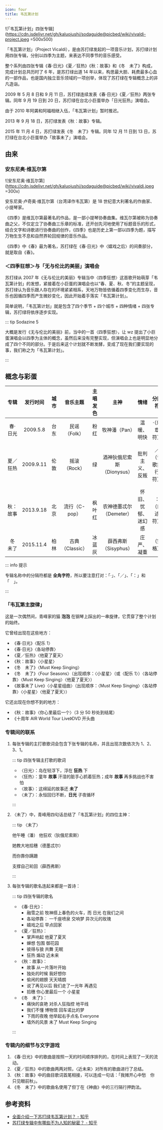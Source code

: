 ```yaml
---
icon: four
title: 韦瓦第计划
---
```


![「韦瓦第计划」四张专辑](https://cdn.jsdelivr.net/gh/kaluojushi/sodaguide@picbed/wiki/vivaldi-project.jpeg =500x500)

「韦瓦第计划」（Project Vicaldi），是由苏打绿发起的一项音乐计划，苏打绿计划用四张专辑，分别以四季为主题，来表达不同季节的音乐感受。

整个系列由四张专辑《春·日光》《夏／狂热》《秋：故事》和《冬　未了》构成，完成计划总共历时了 6 年，是苏打绿出道 14 年以来，构思最大胆、耗费最多心血的一部作品，也是国内独立音乐领域的一项创举，体现了苏打绿在专辑概念上的非凡造诣。

2009 年 5 月 8 日和 9 月 11 日，苏打绿连续发表《春·日光》《夏／狂热》两张专辑。同年 9 月 19 日到 20 日，苏打绿在台北小巨蛋举办「日光狂热」演唱会。

由于 2010 年阿龚和阿福相继入伍，「韦瓦第计划」暂时推迟。

2013 年 9 月 18 日，苏打绿发表《秋：故事》专辑。

2015 年 11 月 4 日，苏打绿发表《冬　未了》专辑。同年 12 月 11 日到 13 日，苏打绿在台北小巨蛋举办「故事未了」演唱会。

## 由来

### 安东尼奥·维瓦尔第

![安东尼奥·维瓦尔第](https://cdn.jsdelivr.net/gh/kaluojushi/sodaguide@picbed/wiki/vivaldi.jpeg =300x)

安东尼奥·卢奇奥·维瓦尔第（台湾译作韦瓦第）是 18 世纪意大利著名的作曲家、小提琴家。

《四季》是维瓦尔第最著名的作品，是一部小提琴协奏曲集。维瓦尔第被称为协奏曲之父，不仅定立了协奏曲三乐章的标准，还开创先河地使用了标题音乐的形式，结合文字和诗歌进行协奏曲的创作，《四季》也是历史上第一部以四季为题，描写万物生生不息和自然界轮回规律的音乐作品。

《四季》中《春》最为著名，苏打绿在《春·日光》中〈嬉戏之后〉的间奏部分，就是取自《春》。

### ＜四季狂想＞与「无与伦比的美丽」演唱会

苏打绿从 2007 年《无与伦比的美丽》专辑当中〈四季狂想〉这首歌开始萌芽「韦瓦第计划」的发想，紧接着在小巨蛋的演唱会也以“春、夏、秋、冬”的主题呈现，苏打绿认为音乐跟人存在的环境紧紧相系，天地万物皆依循着四季变化而生存，音乐也因循四季而产生微妙变化，因此开始着手落实「韦瓦第计划」。

简单说明，「韦瓦第计划」就是包含了四个季节 + 四个城市 + 四种情绪 + 四张专辑，苏打绿将依序逐步实现。

::: tip Sodazine 5

大概是发行《无与伦比的美丽》前，当中的一首〈四季狂想〉，让 wz 提出了小巨蛋演唱会以四季为主体的概念，虽然后来没有完整实现，但演唱会上也是明显地分成了四个不同的部分。于是后来这个计划就不断发酵，变成了现在我们要实现的事，我们称之为「韦瓦第计划」。

:::

## 概念与彩蛋

|   专辑   | 发行时间  | 城市 |    音乐主题     | 主唱发色 |            主神            |        情绪        |      分隔符      |        分隔曲        |       封面植物       |
| :------: | :-------: | :--: | :-------------: | :------: | :------------------------: | :----------------: | :--------------: | :------------------: | :------------------: |
| 春·日光  | 2009.5.8  | 台东 |  民谣（Folk）   |   粉红   |       牧神潘（Pan）        |     温暖、明快     |   ·（乐章符）    |         配乐         |         红竹         |
| 夏／狂热 | 2009.9.11 | 伦敦 |  摇滚（Rock）   |    绿    | 酒神狄俄尼索斯（Dionysus） |   批判主义、反叛   | ／（诗歌换行符） |        英文诗        | 百合、景天、菊、栀子 |
| 秋：故事 | 2013.9.18 | 北京 |  流行（C-pop）  |  枫叶红  |  农神德墨忒尔（Demeter）   | 怀旧、忧郁、迷幻感 |   ：（口述符）   |  Interlude（口白）   |         椿树         |
| 冬　未了 | 2015.11.4 | 柏林 | 古典（Classic） |  冰蓝灰  |    薛西弗斯（Sisyphus）    |     庄严、凝重     |     （空格）     | Silent Track（空轨） |         椴树         |

::: info 提示

专辑名称中的分隔符都是 **全角字符**，所以要注意打对：「·」、「／」、「：」和「　」。

:::

### 「韦瓦第主旋律」

这是一次偶然间，青峰家的猫 **泡泡** 在钢琴上踩出的一串旋律，它贯穿了整个计划的始终。

它曾经出现在这些地方：

- 《春·日光》〈配乐 1〉
- 《春·日光》〈各站停靠〉
- 《夏／狂热》〈他夏了夏天〉
- 《秋：故事》〈小星星〉
- 《冬　未了》〈Must Keep Singing〉
- 《冬　未了》〈Four Seasons〉（出现顺序：〈小星星〉（或〈配乐 1〉）〈各站停靠〉〈Must Keep Singing〉〈他夏了夏天〉）
- 《故事未了 Live》〈小星星组曲〉（出现顺序：〈Must Keep Singing〉〈各站停靠〉〈小星星〉〈他夏了夏天〉）

它还出现在你想不到的地方：

- 《秋：故事》〈你心里最后一个〉（3 分 50 秒处到结尾）
- 《十周年 AIR World Tour Live》DVD 开头曲

### 专辑间的联系

1. 每张专辑的主打歌歌词会包含下张专辑的名称，并且出现次数依次为 1、2、3、1。

   ::: tip 四张专辑主打歌的歌词

   - 〈日光〉：岛在轻浮下，浮在 **狂热** 下
   - 〈狂热〉：童年 **故事** 汗湿的脏手心抓着狂热；成年 **故事** 再多挑战也不害怕
   - 〈故事〉：这绵延的故事还 **未了**
   - 〈未了〉：永恒回归不断，**日光** 子夜循环

   :::

2. 〈未了〉中，青峰用四句话总结了「韦瓦第计划」的四位主神：

   ::: tip 〈未了〉

   他午睡（潘） 他狂欢（狄俄尼索斯）

   她教大地拾穗（德墨忒尔）

   而你靠你蹒跚

   支撑自己轮回（薛西弗斯）

    :::

3. 每张专辑的歌名连起来都是一首诗：

   ::: tip 四张专辑的歌名

   - 《春·日光》：
     - 融雪之前 牧神搭上春色的火车，而 日光 在我们之间
     - 各站停靠： 一千座喷泉 交响梦 异次元的玫瑰
     - 嬉戏之后 早点回家
   - 《夏／狂热》：
     - 掌声响起 他夏了夏天
     - 蝉想 包围 御花园
     - 彼得与狼 共舞 无眠
     - 狂热 煽动 近未来
   - 《秋：故事》：
     - 故事 从一片落叶开始
     - 独处的时候 我好想你
     - 偷闲的翅膀 天天晴朗
     - 说了再见以后 我们走了一光年 再遇见
     - 拾穗 你心里最后一个 小星星
   - 《冬　未了》：
     - 痛快的哀艳 对杀人狂指控 地平线
     - 我们不懂 博物馆 回车诺比的梦
     - 下雨的夜晚 他举起右手点名 Everyone
     - 墙外的风景 未了 Must Keep Singing

   :::

### 专辑内的细节与文字游戏

1. 《春·日光》中的歌曲是按照一天的时间顺序排列的，在时间上表现了一天的流动。
2. 《夏／狂热》中的歌曲两两对照，〈近未来〉对所有的歌曲进行了总结。
3. 《秋：故事》中的曲目歌词首尾相接，可以连成一句话：「我摊开心中愁　你只见眼前秋」。
4. 《冬　未了》中的歌曲名使用了但丁在《神曲》中的三行隔行押韵法。

## 参考资料

- [全面介绍一下苏打绿韦瓦第计划？ - 知乎](https://www.zhihu.com/question/311974870)
- [苏打绿专辑中有哪些不为人知的秘密？ - 知乎](https://www.zhihu.com/question/28064437)
